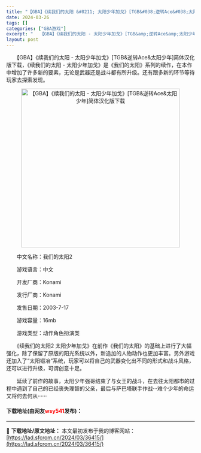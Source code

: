 ```yaml
---
title: "【GBA】《续我们的太阳 &#8211; 太阳少年加戈》[TGB&#038;逆转Ace&#038;太阳少年]简体汉化版下载"
date: 2024-03-26
tags: []
categories: ["GBA游戏"]
excerpt: "　　【GBA】《续我们的太阳 - 太阳少年加戈》[TGB&amp;逆转Ace&amp;太阳少年]简体汉化版下载，《续我们的太阳 - 太阳少年加戈》是《我们的太阳》系列的续作，在本作中增加了许多新的要素，无论是武器还是战斗都有所升级。还有跟多新的环节等待玩家去探索发现。 　　中文名称：我们的太阳2 　&hellip;"
layout: post
---
```


 <p>　　【GBA】《续我们的太阳 - 太阳少年加戈》[TGB&amp;逆转Ace&amp;太阳少年]简体汉化版下载，《续我们的太阳 - 太阳少年加戈》是《我们的太阳》系列的续作，在本作中增加了许多新的要素，无论是武器还是战斗都有所升级。还有跟多新的环节等待玩家去探索发现。</p> <p align="center"><img align="" border="0" src="https://lad.sfcrom.cn/wp-content/uploads/2024/03/20240326_6602659e7cca1.png" width="424" alt="【GBA】《续我们的太阳 - 太阳少年加戈》[TGB&amp;逆转Ace&amp;太阳少年]简体汉化版下载" /></p> <p>　　中文名称：我们的太阳2</p> <p>　　游戏语言：中文</p> <p>　　开发厂商：Konami</p> <p>　　发行厂商：Konami</p> <p>　　发售日期：2003-7-17</p> <p>　　游戏容量：16mb</p> <p>　　游戏类型：动作角色扮演类</p> <p>　　《续我们的太阳2 太阳少年加戈》在前作《我们的太阳》的基础上进行了大幅强化，除了保留了原版的阳光系统以外，新追加的人物动作也更加丰富。另外游戏还加入了&ldquo;太阳锻冶&rdquo;系统，玩家可以将自己的武器变化出不同的形式和战斗风格，还可以进行升级，可谓创意十足。</p> <p>　　延续了前作的故事，太阳少年强哥结束了与女王的战斗，在去往太阳都市的过程中遇到了自己的已经丧失理智的父亲，最后与萨巴塔联手作战&middot;&middot;&middot;难个少年的命运又将何去何从&middot;&middot;&middot;&middot;&middot;&middot;</p> <p><h4>下载地址(由网友<font color="red">wsy541</font>发布)：</h4></p> 

---
📖 **下载地址/原文地址：** 本文最初发布于我的博客网站：[https://lad.sfcrom.cn/2024/03/36415/](https://lad.sfcrom.cn/2024/03/36415/)
